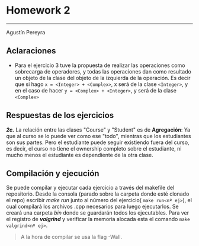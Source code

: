 # Homework 2

---

Agustín Pereyra

## Aclaraciones

- Para el ejercicio 3 tuve la propuesta de realizar las operaciones como sobrecarga de operadores, y todas las operaciones dan como resultado un objeto de la clase del objeto de la izquierda de la operación. Es decir que si hago `x = <Integer> + <Complex>`, x será de la clase `<Integer>`, y en el caso de hacer `y = <Complex> + <Integer>`, y será de la clase `<Complex>`

## Respuestas de los ejercicios

***2c.*** La relación entre las clases "Course" y "Student" es de **Agregación**:
Ya que al curso se lo puede ver como ese "todo", mientras que los estudiantes son sus partes. Pero el estudiante puede seguir existiendo fuera del curso, es decir, el curso no tiene el ownership completo sobre el estudiante, ni mucho menos el estudiante es dependiente de la otra clase.

## Compilación y ejecución

Se puede compilar y ejecutar cada ejercicio a través del makefile del repositorio. Desde la consola (parado sobre la carpeta donde esté clonado el repo) escribir *make run* junto al número del ejercicio( `make run<nº ej>`), el cual compilará los archivos .cpp necesarios para luego ejecutarlos.
Se creará una carpeta *bin* donde se guardarán todos los ejecutables.
Para ver el registro de ***valgrind*** y verificar la memoria alocada esta el comando `make valgrind<nº ej>`.

> A la hora de compilar se usa la flag -Wall.
